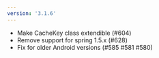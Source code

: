 ```yaml
---
version: '3.1.6'
---
```


- Make CacheKey class extendible (#604)
- Remove support for spring 1.5.x (#628)
- Fix for older Android versions (#585 #581 #580)